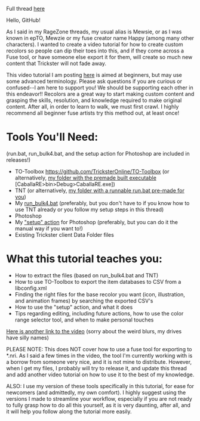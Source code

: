 Full thread [here](https://forum.ragezone.com/threads/how-to-make-custom-recolors-fuse-tutorial.1243711/)

Hello, GitHub!

As I said in my RageZone threads, my usual alias is Mewsie, or as I was known in epTO, Mewzie or my fuse creator name Happy (among many other characters). I wanted to create a video tutorial for how to create custom recolors so people can dip their toes into this, and if they come across a Fuse tool, or have someone else export it for them, will create so much new content that Trickster will not fade away.

This video tutorial I am posting [here](https://www.youtube.com/watch?v=WZkyFoCyn_c) is aimed at beginners, but may use some advanced terminology. Please ask questions if you are curious or confused--I am here to support you! We should be supporting each other in this endeavor!! Recolors are a great way to start making custom content and grasping the skills, resolution, and knowledge required to make original content. After all, in order to learn to walk, we must first crawl. I highly recommend all beginner fuse artists try this method out, at least once!

# Tools You'll Need:
(run.bat, run_bulk4.bat, and the setup action for Photoshop are included in releases!)
- TO-Toolbox https://github.com/TricksterOnline/TO-Toolbox (or alternatively, [my folder with the premade built executable](https://drive.google.com/file/d/1rDaSTMAkOssU0gpCbOYIXbw4VK3APg9e/view?usp=sharing)
 [CaballaRE>bin>Debug>CaballaRE.exe])
- TNT (or alternatively, [my folder with a runnable run.bat pre-made for you](https://forum.ragezone.com/threads/the-nori-tool-released.1151414/post-9344987))
- My [run_bulk4.bat](https://forum.ragezone.com/threads/the-nori-tool-released.1151414/post-9346763) (preferably, but you don't have to if you know how to use TNT already or you follow my setup steps in this thread)
- Photoshop
- My ["setup" action](https://forum.ragezone.com/threads/bulk-custom-fuse-release.1243661/post-9347253) for Photoshop (preferably, but you can do it the manual way if you want to!)
- Existing Trickster client Data Folder files

# What this tutorial teaches you:

- How to extract the files (based on run_bulk4.bat and TNT)
- How to use TO-Toolbox to export the item databases to CSV from a libconfig.xml
- Finding the right files for the base recolor you want (icon, illustration, and animation frames) by searching the exported CSV's
- How to use the "setup" action, and what it does
- Tips regarding editing, including future actions, how to use the color range selector tool, and when to make personal touches


[Here is another link to the video](https://www.youtube.com/watch?v=WZkyFoCyn_c) (sorry about the weird blurs, my drives have silly names)


PLEASE NOTE: This does NOT cover how to use a fuse tool for exporting to *.nri. As I said a few times in the video, the tool I'm currently working with is a borrow from someone very nice, and it is not mine to distribute. However, when I get my files, I probably will try to release it, and update this thread and add another video tutorial on how to use it to the best of my knowledge.

ALSO: I use my version of these tools specifically in this tutorial, for ease for newcomers (and admittedly, my own comfort). I highly suggest using the versions I made to streamline your workflow, especially if you are not ready to fully grasp how to do all this yourself, as it is very daunting, after all, and it will help you follow along the tutorial more easily.
